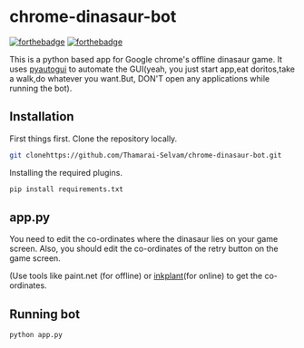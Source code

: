 # chrome-dinasaur-bot
[![forthebadge](https://forthebadge.com/images/badges/made-with-python.svg)](https://www.python.org/)
[![forthebadge](https://forthebadge.com/images/badges/check-it-out.svg)]()

 This is a python based app for Google chrome's offline dinasaur game.
It uses [pyautogui](https://pyautogui.readthedocs.io/en/latest/) to automate the GUI(yeah, you just start app,eat doritos,take a walk,do whatever you want.But, DON'T open any applications while running the bot).

## Installation

 First things first.
   Clone the repository locally.
   ```sh
   git clonehttps://github.com/Thamarai-Selvam/chrome-dinasaur-bot.git
   ``` 
    
 Installing the required plugins.
   ```sh
   pip install requirements.txt
   ```
   
## app.py
 You need to edit the co-ordinates where the dinasaur lies on your game screen.
 Also, you should edit the co-ordinates of the retry button on the game screen.
 
 (Use tools like paint.net (for offline) or [inkplant](https://inkplant.com/tools/image-coordinates)(for online) to get the co-ordinates.
 
## Running bot

   ```sh
   python app.py
   ```
      
